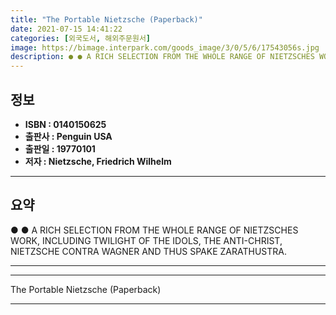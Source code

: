 ```yaml
---
title: "The Portable Nietzsche (Paperback)"
date: 2021-07-15 14:41:22
categories: [외국도서, 해외주문원서]
image: https://bimage.interpark.com/goods_image/3/0/5/6/17543056s.jpg
description: ● ● A RICH SELECTION FROM THE WHOLE RANGE OF NIETZSCHES WORK, INCLUDING TWILIGHT OF THE IDOLS, THE ANTI-CHRIST, NIETZSCHE CONTRA WAGNER AND THUS SPAKE ZARATHU
---
```


## **정보**

- **ISBN : 0140150625**
- **출판사 : Penguin USA**
- **출판일 : 19770101**
- **저자 : Nietzsche, Friedrich Wilhelm**

------



## **요약**

●  ●  A RICH SELECTION FROM THE WHOLE RANGE OF NIETZSCHES WORK, INCLUDING TWILIGHT OF THE IDOLS, THE ANTI-CHRIST, NIETZSCHE CONTRA WAGNER AND THUS SPAKE ZARATHUSTRA.

------



------


The Portable Nietzsche (Paperback) 

------



